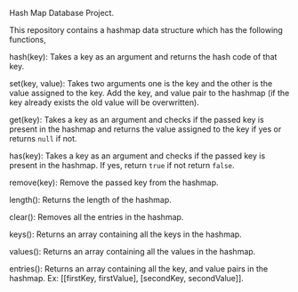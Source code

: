 Hash Map Database Project.

This repository contains a hashmap data structure which has the following functions,

hash(key): Takes a key as an argument and returns the hash code of that key.

set(key, value): Takes two arguments one is the key and the other is the value assigned to the key. Add the key, and value pair to the hashmap (if the key already exists the old value will be overwritten).

get(key): Takes a key as an argument and checks if the passed key is present in the hashmap and returns the value assigned to the key if yes or returns `null` if not.

has(key): Takes a key as an argument and checks if the passed key is present in the hashmap. If yes, return `true` if not return `false`.

remove(key): Remove the passed key from the hashmap.

length(): Returns the length of the hashmap.

clear(): Removes all the entries in the hashmap.

keys(): Returns an array containing all the keys in the hashmap.

values(): Returns an array containing all the values in the hashmap.

entries(): Returns an array containing all the key, and value pairs in the hashmap. Ex: [[firstKey, firstValue], [secondKey, secondValue]]. 

